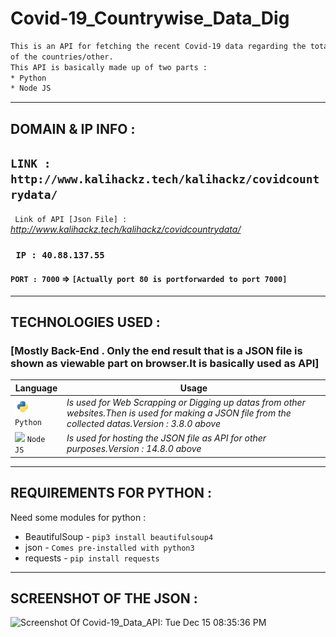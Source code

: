 # Covid-19_Countrywise_Data_Dig

``` html
This is an API for fetching the recent Covid-19 data regarding the total cases, country-wise,till date of most 
of the countries/other.
This API is basically made up of two parts :
* Python
* Node JS

```
---------------------------------------------------------------------------------------------------------------------------------------

## DOMAIN & IP INFO :

## ` LINK : http://www.kalihackz.tech/kalihackz/covidcountrydata/ `
` Link of API [Json File] :` *http://www.kalihackz.tech/kalihackz/covidcountrydata/*

### ` IP : 40.88.137.55` 
#### ` PORT : 7000 ` => `[Actually port 80 is portforwarded to port 7000]` 



---------------------------------------------------------------------------------------------------------------------------------------

## TECHNOLOGIES USED : 
### [Mostly Back-End . Only the end result that is a **JSON** file is shown as viewable part on browser.It is basically used as API]

Language | Usage
-------- | -------
<img width="25px" src="https://raw.githubusercontent.com/github/explore/80688e429a7d4ef2fca1e82350fe8e3517d3494d/topics/python/python.png"> `Python` | *Is used for Web Scrapping or Digging up datas from other websites.Then is used for making a JSON file from the collected datas.Version : 3.8.0 above*
<img width="40px" src="https://camo.githubusercontent.com/b3c60985de9c613b233acb4d5c3b620bbaec04d217c03b600b18e870712b53c3/68747470733a2f2f75706c6f61642e77696b696d656469612e6f72672f77696b6970656469612f636f6d6d6f6e732f642f64392f4e6f64652e6a735f6c6f676f2e737667"> `Node JS` | *Is used for hosting the JSON file as API for other purposes.Version : 14.8.0 above*

---------------------------------------------------------------------------------------------------------------------------------------

## REQUIREMENTS FOR PYTHON : 

Need some modules for python : 

* BeautifulSoup  - `pip3 install beautifulsoup4`
* json - `Comes pre-installed with python3`
* requests - `pip install requests`

---------------------------------------------------------------------------------------------------------------------------------------

## SCREENSHOT OF THE JSON :

![Screenshot Of Covid-19_Data_API: Tue Dec 15 08:35:36 PM](https://i.imgur.com/bdVBQVw.png)
